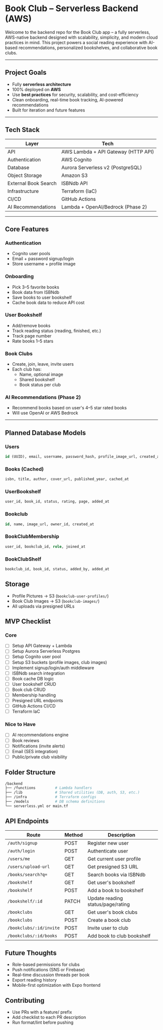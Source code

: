 # Book Club – Serverless Backend (AWS)

Welcome to the backend repo for the Book Club app – a fully serverless, AWS-native backend designed with scalability, simplicity, and modern cloud practices in mind. This project powers a social reading experience with AI-based recommendations, personalized bookshelves, and collaborative book clubs.

---

## Project Goals

- Fully **serverless architecture**
- 100% deployed on **AWS**
- Use **best practices** for security, scalability, and cost-efficiency
- Clean onboarding, real-time book tracking, AI-powered recommendations
- Built for iteration and future features

---

## Tech Stack

| Layer                 | Tech                                    |
|----------------------|------------------------------------------|
| API                  | AWS Lambda + API Gateway (HTTP API)     |
| Authentication       | AWS Cognito                             |
| Database             | Aurora Serverless v2 (PostgreSQL)       |
| Object Storage       | Amazon S3                               |
| External Book Search | ISBNdb API                              |
| Infrastructure       | Terraform (IaC)                         |
| CI/CD                | GitHub Actions                          |
| AI Recommendations   | Lambda + OpenAI/Bedrock (Phase 2)       |

---

## Core Features

### Authentication
- Cognito user pools
- Email + password signup/login
- Store username + profile image

### Onboarding
- Pick 3–5 favorite books
- Book data from ISBNdb
- Save books to user bookshelf
- Cache book data to reduce API cost

### User Bookshelf
- Add/remove books
- Track reading status (reading, finished, etc.)
- Track page number
- Rate books 1–5 stars

### Book Clubs
- Create, join, leave, invite users
- Each club has:
  - Name, optional image
  - Shared bookshelf
  - Book status per club

### AI Recommendations (Phase 2)
- Recommend books based on user's 4–5 star rated books
- Will use OpenAI or AWS Bedrock

---

##  Planned Database Models

### Users
```sql
id (UUID), email, username, password_hash, profile_image_url, created_at
```

### Books (Cached)
```sql
isbn, title, author, cover_url, published_year, cached_at
```

### UserBookshelf
```sql
user_id, book_id, status, rating, page, added_at
```

### Bookclub
```sql
id, name, image_url, owner_id, created_at
```

### BookClubMembership
```sql
user_id, bookclub_id, role, joined_at
```

### BookClubShelf
```sql
bookclub_id, book_id, status, added_by, added_at
```

## Storage 
- Profile Pictures → S3 (```bookclub-user-profiles/```)
- Book Club Images → S3 (```bookclub-images/```)
- All uploads via presigned URLs

## MVP Checklist
### Core
 - [ ] Setup API Gateway + Lambda
 - [ ] Setup Aurora Serverless Postgres
 - [ ] Setup Cognito user pool
 - [ ] Setup S3 buckets (profile images, club images)
 - [ ] Implement signup/login/auth middleware
 - [ ] ISBNdb search integration
 - [ ] Book cache DB logic
 - [ ] User bookshelf CRUD
 - [ ] Book club CRUD
 - [ ] Membership handling
 - [ ] Presigned URL endpoints
 - [ ] GitHub Actions CI/CD
 - [ ] Terraform IaC

### Nice to Have
 - [ ] AI recommendations engine
 - [ ] Book reviews
 - [ ] Notifications (invite alerts)
 - [ ] Email (SES integration)
 - [ ] Public/private club visibility

## Folder Structure
```bash
/backend
├── /functions         # Lambda handlers
├── /lib               # Shared utilities (DB, auth, S3, etc.)
├── /infra             # Terraform configs
├── /models            # DB schema definitions
└── serverless.yml or main.tf
```

## API Endpoints
| Route                   | Method | Description                       |
| ----------------------- | ------ | --------------------------------- |
| `/auth/signup`          | POST   | Register new user                 |
| `/auth/login`           | POST   | Authenticate user                 |
| `/users/me`             | GET    | Get current user profile          |
| `/users/upload-url`     | GET    | Get presigned S3 URL              |
| `/books/search?q=`      | GET    | Search books via ISBNdb           |
| `/bookshelf`            | GET    | Get user's bookshelf              |
| `/bookshelf`            | POST   | Add a book to bookshelf           |
| `/bookshelf/:id`        | PATCH  | Update reading status/page/rating |
| `/bookclubs`            | GET    | Get user's book clubs             |
| `/bookclubs`            | POST   | Create a book club                |
| `/bookclubs/:id/invite` | POST   | Invite user to club               |
| `/bookclubs/:id/books`  | POST   | Add book to club bookshelf        |

## Future Thoughts
- Role-based permissions for clubs
- Push notifications (SNS or Firebase)
- Real-time discussion threads per book
- Export reading history
- Mobile-first optimization with Expo frontend

## Contributing
- Use PRs with a feature/ prefix
- Add checklist to each PR description
- Run format/lint before pushing